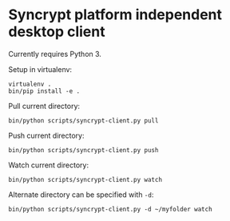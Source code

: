 # Syncrypt platform independent desktop client

Currently requires Python 3.

Setup in virtualenv:

    virtualenv .
    bin/pip install -e .

Pull current directory:

    bin/python scripts/syncrypt-client.py pull

Push current directory:

    bin/python scripts/syncrypt-client.py push

Watch current directory:

    bin/python scripts/syncrypt-client.py watch

Alternate directory can be specified with ``-d``:

    bin/python scripts/syncrypt-client.py -d ~/myfolder watch

